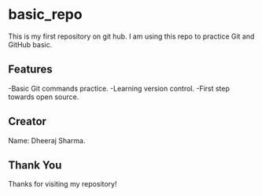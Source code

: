 # basic_repo
This is my first repository on git hub.
I am using this repo to practice Git and GitHub basic.

## Features
-Basic Git commands practice.
-Learning version control.
-First step towards open source.

## Creator
Name: Dheeraj Sharma.

## Thank You
Thanks for visiting my repository!

